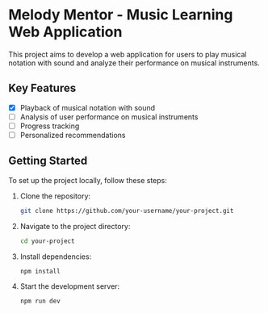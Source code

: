 # Melody Mentor - Music Learning Web Application

This project aims to develop a web application for users to play musical notation with sound and analyze their performance on musical instruments.

## Key Features

- [x] Playback of musical notation with sound
- [ ] Analysis of user performance on musical instruments
- [ ] Progress tracking
- [ ] Personalized recommendations 

## Getting Started

To set up the project locally, follow these steps:

1. Clone the repository:

   ```bash
   git clone https://github.com/your-username/your-project.git
   ```

2. Navigate to the project directory:

   ```bash
   cd your-project
   ```

3. Install dependencies:

   ```bash
   npm install
   ```

4. Start the development server:

   ```bash
   npm run dev
   ```
